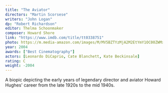 ```yaml
---
title: "The Aviator"
directors: "Martin Scorsese"
writers: "John Logan"
dp: "Robert Richardson"
editor: Thelma Schoonmaker
composer: Howard Shore
link: "https://www.imdb.com/title/tt0338751"
photo: https://m.media-amazon.com/images/M/MV5BZTYzMjA2M2EtYmY1OC00ZWMxLThlY2YtZGI3MTQzOWM4YjE3XkEyXkFqcGdeQXVyMTQxNzMzNDI@._V1_FMjpg_UX600_.jpg
year: 2004
awards: ["Best Cinematography"]
actors: [Leonardo DiCaprio, Cate Blanchett, Kate Beckinsale]
rating: C
weight: -2004
---
```

A biopic depicting the early years of legendary director and aviator Howard Hughes' career from the late 1920s to the mid 1940s.